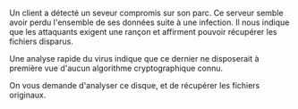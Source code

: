 Un client a détecté un seveur compromis sur son parc. Ce serveur semble avoir perdu l'ensemble de ses données suite à une infection. Il nous indique que les attaquants exigent une rançon et affirment pouvoir récupérer les fichiers disparus.

Une analyse rapide du virus indique que ce dernier ne disposerait à première vue d'aucun algorithme cryptographique connu.

On vous demande d'analyser ce disque, et de récupérer les fichiers originaux.


